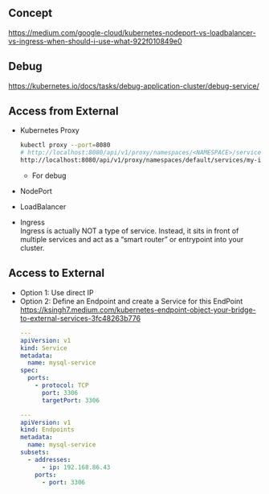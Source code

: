 ## Concept
https://medium.com/google-cloud/kubernetes-nodeport-vs-loadbalancer-vs-ingress-when-should-i-use-what-922f010849e0  

## Debug  
https://kubernetes.io/docs/tasks/debug-application-cluster/debug-service/  

## Access from External  
- Kubernetes Proxy  
    ```sh
    kubectl proxy --port=8080
    # http://localhost:8080/api/v1/proxy/namespaces/<NAMESPACE>/services/<SERVICE-NAME>:<PORT-NAME>/, e.g. 
    http://localhost:8080/api/v1/proxy/namespaces/default/services/my-internal-service:http/
    ```
  - For debug  

- NodePort
- LoadBalancer
- Ingress  
  Ingress is actually NOT a type of service. Instead, it sits in front of multiple services and act as a “smart router” or entrypoint into your cluster.

## Access to External
- Option 1: Use direct IP
- Option 2: Define an Endpoint and create a Service for this EndPoint  
https://ksingh7.medium.com/kubernetes-endpoint-object-your-bridge-to-external-services-3fc48263b776  
  ```yaml
  ---
  apiVersion: v1
  kind: Service
  metadata:
    name: mysql-service
  spec:
    ports:
      - protocol: TCP
        port: 3306
        targetPort: 3306

  ---
  apiVersion: v1
  kind: Endpoints
  metadata:
    name: mysql-service
  subsets:
    - addresses:
        - ip: 192.168.86.43
      ports:
        - port: 3306
  ```